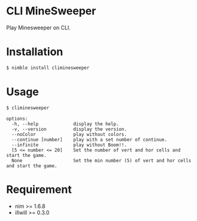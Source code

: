 # CLI MineSweeper
Play Minesweeper on CLI.

<!-- # Attention
Do not use Nimble to install the game because I do not know why but Latest Version recognized old version v1.0.0(true Latest Version is v1.1.0) so you can not play the climinesweeper.
Please try [From Source](#from-source) method. -->

# Installation
```bash
$ nimble install climinesweeper
```

# Usage
```bash
$ climinesweeper
```
```
options:
  -h, --help             display the help.
  -v, --version          display the version.
  --noColor              play without colors.
  --continue [number]    play with a set number of continue.
  --infinite             play without Boom!!.
  [5 <= number <= 20]    Set the number of vert and hor cells and start the game.
  None                   Set the min number (5) of vert and hor cells and start the game.
```

# Requirement
- nim >= 1.6.8
- illwill >= 0.3.0

